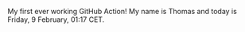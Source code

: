 My first ever working GitHub Action!
My name is Thomas and today is Friday, 9 February, 01:17 CET. 
